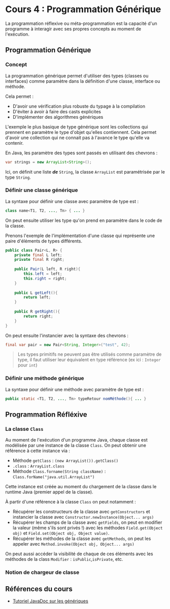 # Cours 4 : Programmation Générique

La programmation réflexive ou méta-programmation est la capacité d'un programme à interagir avec ses propres concepts au moment de l'exécution.

## Programmation Générique

### Concept

La programmation générique permet d'utiliser des types (classes ou interfaces) comme paramètre dans la définition d'une classe, interface ou méthode.

Cela permet : 

- D'avoir une vérification plus robuste du typage à la compilation
- D'éviter à avoir à faire des casts explicites
- D'implémenter des algorithmes génériques

L'exemple le plus basique de type générique sont les collections qui prennent en paramètre le type d'objet qu'elles contiennent. Cela permet d'avoir une collection qui ne connait pas à l'avance le type qu'elle va contenir. 

En Java, les paramètre des types sont passés en utilisant des chevrons : 

```java
var strings = new ArrayList<String>();
```

Ici, on définit une liste ***de*** `String`, la classe `ArrayList` est paramétrisée par le type `String`. 

### Définir une classe générique

La syntaxe pour définir une classe avec paramètre de type est : 

```Java
class name<T1, T2, ..., Tn> { ... }
```

On peut ensuite utiliser les type qu'on prend en paramètre dans le code de la classe.

Prenons l'exemple de l'implémentation d'une classe qui représente une paire d'éléments de types différents.

```Java
public class Pair<L, R> { 
    private final L left;
    private final R right;
    
    public Pair(L left, R right){
        this.left = left;
        this.right = right;
    }
    
    public L getLeft(){
        return left;
    }
    
    public R getRight(){
        return right;
    }
}
```

On peut ensuite l'instancier avec la syntaxe des chevrons : 

```Java
final var pair = new Pair<String, Integer>("test", 42);
```

> Les types primitifs ne peuvent pas être utilisés comme paramètre de type, il faut utiliser leur équivalent en type référence (ex ici : `Integer` pour `int`)

### Définir une méthode générique

La syntaxe pour définir une méthode avec paramètre de type est : 

```Java
public static <T1, T2, ..., Tn> typeRetour nomMéthode(){ ... }
```

## Programmation Réfléxive

### La classe `Class`

Au moment de l'exécution d'un programme Java, chaque classe est modélisée par une instance de la classe `Class`. On peut obtenir une référence à cette instance via : 

- Méthode `getClass` : `(new ArrayList()).getClass()`
- `.class` : `ArrayList.class`
- Méthode `Class.forname(String className)` : `Class.forName("java.util.ArrayList")`

Cette instance est créée au moment du chargement de la classe dans le runtime Java (premier appel de la classe).

À partir d'une référence à la classe `Class` on peut notamment : 

- Récupérer les constructeurs de la classe avec `getConstructors` et instancier la classe avec `Constructor.newInstance(Object... args)`
- Récupérer les champs de la classe avec `getFields`, on peut en modifier la valeur (même s'ils sont privés !) avec les méthodes `Field.get(Object obj)` et `Field.set(Object obj, Object value)`.
- Récupérer les méthodes de la classe avec `getMethods`, on peut les appeler avec `Method.invoke(Object obj, Object... args)`

On peut aussi accéder la visibilité de chaque de ces éléments avec les méthodes de la class `Modifier` : `isPublic`,`isPrivate`, etc.

### Notion de chargeur de classe

## Références du cours 

- [Tutoriel JavaDoc sur les génériques](https://docs.oracle.com/javase/tutorial/java/generics/index.html)